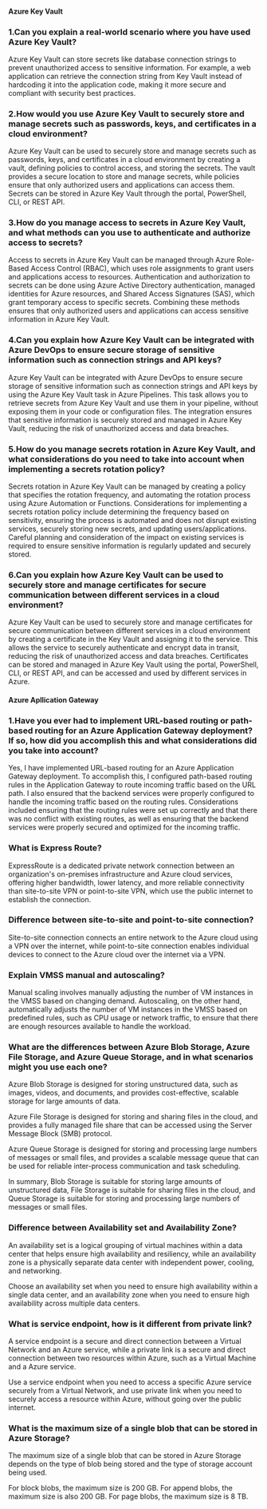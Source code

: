 #### Azure Key Vault
### 1.Can you explain a real-world scenario where you have used Azure Key Vault?
Azure Key Vault can store secrets like database connection strings to prevent unauthorized access to sensitive information. For example, a web application can retrieve the connection string from Key Vault instead of hardcoding it into the application code, making it more secure and compliant with security best practices.

### 2.How would you use Azure Key Vault to securely store and manage secrets such as passwords, keys, and certificates in a cloud environment?
Azure Key Vault can be used to securely store and manage secrets such as passwords, keys, and certificates in a cloud environment by creating a vault, defining policies to control access, and storing the secrets. The vault provides a secure location to store and manage secrets, while policies ensure that only authorized users and applications can access them. Secrets can be stored in Azure Key Vault through the portal, PowerShell, CLI, or REST API.

### 3.How do you manage access to secrets in Azure Key Vault, and what methods can you use to authenticate and authorize access to secrets?
Access to secrets in Azure Key Vault can be managed through Azure Role-Based Access Control (RBAC), which uses role assignments to grant users and applications access to resources. Authentication and authorization to secrets can be done using Azure Active Directory authentication, managed identities for Azure resources, and Shared Access Signatures (SAS), which grant temporary access to specific secrets. Combining these methods ensures that only authorized users and applications can access sensitive information in Azure Key Vault.

### 4.Can you explain how Azure Key Vault can be integrated with Azure DevOps to ensure secure storage of sensitive information such as connection strings and API keys?
Azure Key Vault can be integrated with Azure DevOps to ensure secure storage of sensitive information such as connection strings and API keys by using the Azure Key Vault task in Azure Pipelines. This task allows you to retrieve secrets from Azure Key Vault and use them in your pipeline, without exposing them in your code or configuration files. The integration ensures that sensitive information is securely stored and managed in Azure Key Vault, reducing the risk of unauthorized access and data breaches.

### 5.How do you manage secrets rotation in Azure Key Vault, and what considerations do you need to take into account when implementing a secrets rotation policy?
Secrets rotation in Azure Key Vault can be managed by creating a policy that specifies the rotation frequency, and automating the rotation process using Azure Automation or Functions. Considerations for implementing a secrets rotation policy include determining the frequency based on sensitivity, ensuring the process is automated and does not disrupt existing services, securely storing new secrets, and updating users/applications. Careful planning and consideration of the impact on existing services is required to ensure sensitive information is regularly updated and securely stored.

### 6.Can you explain how Azure Key Vault can be used to securely store and manage certificates for secure communication between different services in a cloud environment?
Azure Key Vault can be used to securely store and manage certificates for secure communication between different services in a cloud environment by creating a certificate in the Key Vault and assigning it to the service. This allows the service to securely authenticate and encrypt data in transit, reducing the risk of unauthorized access and data breaches. Certificates can be stored and managed in Azure Key Vault using the portal, PowerShell, CLI, or REST API, and can be accessed and used by different services in Azure.

#### Azure Apllication Gateway
### 1.Have you ever had to implement URL-based routing or path-based routing for an Azure Application Gateway deployment? If so, how did you accomplish this and what considerations did you take into account?
Yes, I have implemented URL-based routing for an Azure Application Gateway deployment. To accomplish this, I configured path-based routing rules in the Application Gateway to route incoming traffic based on the URL path. I also ensured that the backend services were properly configured to handle the incoming traffic based on the routing rules. Considerations included ensuring that the routing rules were set up correctly and that there was no conflict with existing routes, as well as ensuring that the backend services were properly secured and optimized for the incoming traffic.

### What is Express Route?
ExpressRoute is a dedicated private network connection between an organization's on-premises infrastructure and Azure cloud services, offering higher bandwidth, lower latency, and more reliable connectivity than site-to-site VPN or point-to-site VPN, which use the public internet to establish the connection.

### Difference between site-to-site and point-to-site connection?
Site-to-site connection connects an entire network to the Azure cloud using a VPN over the internet, while point-to-site connection enables individual devices to connect to the Azure cloud over the internet via a VPN.

### Explain VMSS manual and autoscaling? 
Manual scaling involves manually adjusting the number of VM instances in the VMSS based on changing demand. Autoscaling, on the other hand, automatically adjusts the number of VM instances in the VMSS based on predefined rules, such as CPU usage or network traffic, to ensure that there are enough resources available to handle the workload.

### What are the differences between Azure Blob Storage, Azure File Storage, and Azure Queue Storage, and in what scenarios might you use each one?
Azure Blob Storage is designed for storing unstructured data, such as images, videos, and documents, and provides cost-effective, scalable storage for large amounts of data.

Azure File Storage is designed for storing and sharing files in the cloud, and provides a fully managed file share that can be accessed using the Server Message Block (SMB) protocol.

Azure Queue Storage is designed for storing and processing large numbers of messages or small files, and provides a scalable message queue that can be used for reliable inter-process communication and task scheduling.

In summary, Blob Storage is suitable for storing large amounts of unstructured data, File Storage is suitable for sharing files in the cloud, and Queue Storage is suitable for storing and processing large numbers of messages or small files.


### Difference between Availability set and Availability Zone?
An availability set is a logical grouping of virtual machines within a data center that helps ensure high availability and resiliency, while an availability zone is a physically separate data center with independent power, cooling, and networking.

Choose an availability set when you need to ensure high availability within a single data center, and an availability zone when you need to ensure high availability across multiple data centers.

### What is service endpoint, how is it different from private link?
A service endpoint is a secure and direct connection between a Virtual Network and an Azure service, while a private link is a secure and direct connection between two resources within Azure, such as a Virtual Machine and a Azure service.

Use a service endpoint when you need to access a specific Azure service securely from a Virtual Network, and use private link when you need to securely access a resource within Azure, without going over the public internet.

### What is the maximum size of a single blob that can be stored in Azure Storage?
The maximum size of a single blob that can be stored in Azure Storage depends on the type of blob being stored and the type of storage account being used.

For block blobs, the maximum size is 200 GB. For append blobs, the maximum size is also 200 GB. For page blobs, the maximum size is 8 TB.



